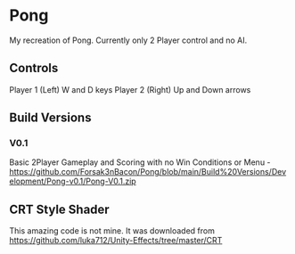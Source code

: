 # Pong
 My recreation of Pong. Currently only 2 Player control and no AI.
 
## Controls
 Player 1 (Left) W and D keys
 Player 2 (Right) Up and Down arrows

## Build Versions
 ### V0.1
  Basic 2Player Gameplay and Scoring with no Win Conditions or Menu - https://github.com/Forsak3nBacon/Pong/blob/main/Build%20Versions/Development/Pong-v0.1/Pong-V0.1.zip

## CRT Style Shader
 This amazing code is not mine. It was downloaded from https://github.com/luka712/Unity-Effects/tree/master/CRT
